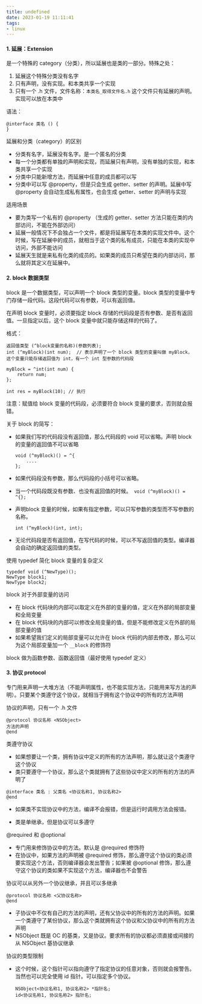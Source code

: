 ```yaml
---
title: undefined
date: 2023-01-19 11:11:41
tags:
- linux
---
```


#### 1. 延展：Extension

是一个特殊的 category（分类），所以延展也是类的一部分。特殊之处：

1. 延展这个特殊分类没有名字
2. 只有声明，没有实现。和本类共享一个实现
3. 只有一个 .h 文件，文件名称：`本类名_取得文件名.h`  这个文件只有延展的声明。实现可以放在本类中 

语法：

```
@interface 类名 () {
}
```

延展和分类（category）的区别

- 分类有名字，延展没有名字。是一个匿名的分类
- 每一个分类都有单独的声明和实现，而延展只有声明，没有单独的实现，和本类共享一个实现
- 分类中只能新增方法，而延展中任意的成员都可以写
- 分类中可以写 @property，但是只会生成 getter、setter 的声明。延展中写 @property 会自动生成私有属性，也会生成 getter、setter 的声明与实现

适用场景

- 要为类写一个私有的 @property （生成的 getter、setter 方法只能在类的内部访问，不能在外部访问）
- 延展一般情况下不会独占一个文件，都是将延展写在本类的实现文件中。这个时候，写在延展中的成员，就相当于这个类的私有成员，只能在本类的实现中访问，外部不能访问
- 延展天生就是来私有化类的成员的。如果类的成员只希望在类的内部访问，那么就将其定义在延展中。

#### 2. block 数据类型

block 是一个数据类型，可以声明一个 block 类型的变量。block 类型的变量中专门存储一段代码。这段代码可以有参数，可以有返回值。

在声明 block 变量时，必须要指定 block 存储的代码段是否有参数、是否有返回值。一旦指定以后，这个 block 变量中就只能存储这样的代码了。

格式：

```
返回值类型 (^block变量的名称)(参数列表);
int (^myBlock)(int num);  // 表示声明了一个 block 类型的变量叫做 myBlock，这个变量只能存储返回值为 int，有一个 int 型参数的代码段

myBlock = ^int(int num) {
	return num;
};

int res = myBlock(10); // 执行
```

注意：赋值给 block 变量的代码段，必须要符合 block 变量的要求，否则就会报错。

关于 block 的简写：

- 如果我们写的代码段没有返回值，那么代码段的 void 可以省略。声明 block的变量的返回值不可以省略

    ```
    void (^myBlock)() = ^{
    	....
    };
    ```

- 如果代码段没有参数，那么代码段的小括号可以省略。

- 当一个代码段既没有参数、也没有返回值的时候。` void (^myBlock)() = ^{};`

- 声明block 变量的时候，如果有指定参数，可以只写参数的类型而不写参数的名称。

    ```
    int (^myBlock)(int, int);
    ```

- 无论代码段是否有返回值，在写代码的时候，可以不写返回值的类型。编译器会自动的确定返回值的类型。

使用 typedef 简化 block 变量的复杂定义

 ```
 typedef void (^NewType)();
 NewType block1;
 NewType block2;
 ```

block 对于外部变量的访问

- 在 block 代码块的内部可以取定义在外部的变量的值，定义在外部的局部变量和全局变量
- 在 block 代码块的内部可以修改全局变量的值，但是不能修改定义在外部的局部变量的值
- 如果希望我们定义的局部变量可以允许在 block 代码的内部去修改，那么可以为这个局部变量加一个 `__block` 的修饰符

block 做为函数参数、函数返回值（最好使用 typedef 定义）

#### 3. 协议 protocol

专门用来声明一大堆方法（不能声明属性，也不能实现方法，只能用来写方法的声明）。只要某个类遵守这个协议，就相当于拥有这个协议中的所有的方法声明

协议的声明，只有一个 .h 文件

```
@protocol 协议名称 <NSObject>
方法的声明
@end 
```

类遵守协议

- 如果想要让一个类，拥有协议中定义的所有的方法声明，那么就让这个类遵守这个协议
- 类只要遵守一个协议，那么这个类就拥有了这些协议中定义的所有的方法的声明了

```
@interface 类名 : 父类名 <协议名称1, 协议名称2>
@end 
```

- 如果类不实现协议中的方法，编译不会报错，但是运行时调用方法会报错。

- 类是单继承，但是协议可以多遵守

@required 和 @optional 

- 专门用来修饰协议中的方法。默认是 @required 修饰符 
- 在协议中，如果方法的声明被 @required 修饰，那么遵守这个协议的类必须要实现这个方法，否则编译器会发出警告；如果被 @optional 修饰，那么遵守这个协议的类如果不实现这个方法，编译器也不会警告

协议可以从另外一个协议继承，并且可以多继承

```
@protocol 协议名称 <父协议名称>
@end 
```

- 子协议中不仅有自己的方法的声明，还有父协议中的所有的方法的声明。如果一个类遵守了某份协议，那么这个类就拥有这个协议和父协议中的所有的方法声明
- NSObject 既是 OC 的基类，又是协议。要求所有的协议都必须直接或间接的从 NSObject 基协议继承

协议的类型限制

- 这个时候，这个指针可以指向遵守了指定协议的任意对象，否则就会报警告。当然也可以完全使用 id 指针。可以指定多个协议。

    ```
    NSObject<协议名称1, 协议名称2> *指针名;
    id<协议名称1, 协议名称2> 指针名;
    ```































